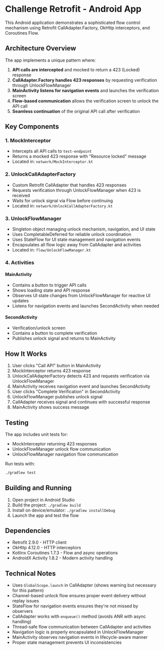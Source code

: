 # Challenge Retrofit - Android App

This Android application demonstrates a sophisticated flow control mechanism using Retrofit CallAdapter.Factory, OkHttp interceptors, and Coroutines Flow.

## Architecture Overview

The app implements a unique pattern where:

1. **API calls are intercepted** and mocked to return a 423 (Locked) response
2. **CallAdapter.Factory handles 423 responses** by requesting verification through UnlockFlowManager
3. **MainActivity listens for navigation events** and launches the verification screen
4. **Flow-based communication** allows the verification screen to unlock the API call
5. **Seamless continuation** of the original API call after verification

## Key Components

### 1. MockInterceptor
- Intercepts all API calls to `test-endpoint`
- Returns a mocked 423 response with "Resource locked" message
- Located in: `network/MockInterceptor.kt`

### 2. UnlockCallAdapterFactory
- Custom Retrofit CallAdapter that handles 423 responses
- Requests verification through UnlockFlowManager when 423 is received
- Waits for unlock signal via Flow before continuing
- Located in: `network/UnlockCallAdapterFactory.kt`

### 3. UnlockFlowManager
- Singleton object managing unlock mechanism, navigation, and UI state
- Uses CompletableDeferred for reliable unlock coordination
- Uses StateFlow for UI state management and navigation events
- Encapsulates all flow logic away from CallAdapter and activities
- Located in: `flow/UnlockFlowManager.kt`

### 4. Activities

#### MainActivity
- Contains a button to trigger API calls
- Shows loading state and API response
- Observes UI state changes from UnlockFlowManager for reactive UI updates
- Listens for navigation events and launches SecondActivity when needed

#### SecondActivity
- Verification/unlock screen
- Contains a button to complete verification
- Publishes unlock signal and returns to MainActivity

## How It Works

1. User clicks "Call API" button in MainActivity
2. MockInterceptor returns 423 response
3. UnlockCallAdapterFactory detects 423 and requests verification via UnlockFlowManager
4. MainActivity receives navigation event and launches SecondActivity
5. User clicks "Complete Verification" in SecondActivity
6. UnlockFlowManager publishes unlock signal
7. CallAdapter receives signal and continues with successful response
8. MainActivity shows success message

## Testing

The app includes unit tests for:
- MockInterceptor returning 423 responses
- UnlockFlowManager unlock flow communication
- UnlockFlowManager navigation flow communication

Run tests with:
```bash
./gradlew test
```

## Building and Running

1. Open project in Android Studio
2. Build the project: `./gradlew build`
3. Install on device/emulator: `./gradlew installDebug`
4. Launch the app and test the flow

## Dependencies

- Retrofit 2.9.0 - HTTP client
- OkHttp 4.12.0 - HTTP interceptors
- Kotlinx Coroutines 1.7.3 - Flow and async operations
- AndroidX Activity 1.8.2 - Modern activity handling

## Technical Notes

- Uses `GlobalScope.launch` in CallAdapter (shows warning but necessary for this pattern)
- Channel-based unlock flow ensures proper event delivery without replay issues
- StateFlow for navigation events ensures they're not missed by observers
- CallAdapter works with `enqueue()` method (avoids ANR with async handling)
- Thread-safe flow communication between CallAdapter and activities
- Navigation logic is properly encapsulated in UnlockFlowManager
- MainActivity observes navigation events in lifecycle-aware manner
- Proper state management prevents UI inconsistencies
